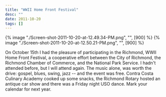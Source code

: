 ```yaml
---
title: "WWII Home Front Festival"
desc: ""
date: 2011-10-20
tags: []
---
```

{% image "./Screen-shot-2011-10-20-at-12.49.34-PM.png", "", [900] %} {% image "./Screen-shot-2011-10-20-at-12.50.21-PM.png", "", [900] %}

On October 15th I had the pleasure of participating in the Richmond, WWII Home Front Festival, a cooperative effort between the City of Richmond, the Richmond Chamber of Commerce, and the National Park Service. I hadn't attended before, but I will attend again. The music alone, was worth the drive: gospel, blues, swing, jazz -- and the event was free. Contra Costa Culinary Academy cooked up some snacks, the Richmond Rotary hosted an antique car show and there was a Friday night USO dance. Mark your calendar for next year.
